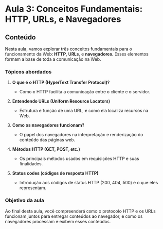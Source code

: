 # Aula 3: Conceitos Fundamentais: HTTP, URLs, e Navegadores

## Conteúdo

Nesta aula, vamos explorar três conceitos fundamentais para o funcionamento da Web: **HTTP**, **URLs**, e **navegadores**. Esses elementos formam a base de toda a comunicação na Web.

### Tópicos abordados

1. **O que é o HTTP (HyperText Transfer Protocol)?**  
   - Como o HTTP facilita a comunicação entre o cliente e o servidor.

2. **Entendendo URLs (Uniform Resource Locators)**  
   - Estrutura e função de uma URL, e como ela localiza recursos na Web.

3. **Como os navegadores funcionam?**  
   - O papel dos navegadores na interpretação e renderização do conteúdo das páginas web.

4. **Métodos HTTP (GET, POST, etc.)**  
   - Os principais métodos usados em requisições HTTP e suas finalidades.

5. **Status codes (códigos de resposta HTTP)**  
   - Introdução aos códigos de status HTTP (200, 404, 500) e o que eles representam.

### Objetivo da aula

Ao final desta aula, você compreenderá como o protocolo HTTP e os URLs funcionam juntos para entregar conteúdos ao navegador, e como os navegadores processam e exibem esses conteúdos.
